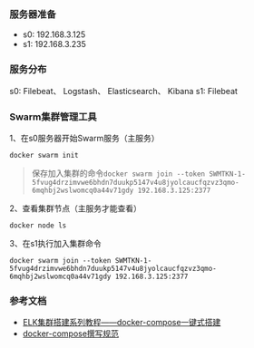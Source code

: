 ### 服务器准备
- s0: 192.168.3.125
- s1: 192.168.3.235

### 服务分布
s0: Filebeat、 Logstash、 Elasticsearch、 Kibana
s1: Filebeat

### Swarm集群管理工具
1、在s0服务器开始Swarm服务（主服务）
```shell
docker swarm init
```
> 保存加入集群的命令`docker swarm join --token SWMTKN-1-5fvug4drzimvwe6bhdn7duukp5147v4u8jyolcaucfqzvz3qmo-6mqhbj2wslwomcq0a44v71gdy 192.168.3.125:2377`

2、查看集群节点（主服务才能查看）
```shell
docker node ls
```

3、在s1执行加入集群命令
```shell
docker swarm join --token SWMTKN-1-5fvug4drzimvwe6bhdn7duukp5147v4u8jyolcaucfqzvz3qmo-6mqhbj2wslwomcq0a44v71gdy 192.168.3.125:2377
```

### 参考文档
- [ELK集群搭建系列教程——docker-compose一键式搭建](https://blog.csdn.net/yprufeng/article/details/115718441)
- [docker-compose撰写规范](https://docs.docker.com/compose/compose-file/)
